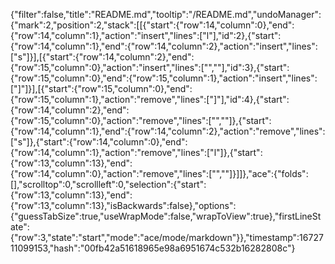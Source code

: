 {"filter":false,"title":"README.md","tooltip":"/README.md","undoManager":{"mark":2,"position":2,"stack":[[{"start":{"row":14,"column":0},"end":{"row":14,"column":1},"action":"insert","lines":["l"],"id":2},{"start":{"row":14,"column":1},"end":{"row":14,"column":2},"action":"insert","lines":["s"]}],[{"start":{"row":14,"column":2},"end":{"row":15,"column":0},"action":"insert","lines":["",""],"id":3},{"start":{"row":15,"column":0},"end":{"row":15,"column":1},"action":"insert","lines":["]"]}],[{"start":{"row":15,"column":0},"end":{"row":15,"column":1},"action":"remove","lines":["]"],"id":4},{"start":{"row":14,"column":2},"end":{"row":15,"column":0},"action":"remove","lines":["",""]},{"start":{"row":14,"column":1},"end":{"row":14,"column":2},"action":"remove","lines":["s"]},{"start":{"row":14,"column":0},"end":{"row":14,"column":1},"action":"remove","lines":["l"]},{"start":{"row":13,"column":13},"end":{"row":14,"column":0},"action":"remove","lines":["",""]}]]},"ace":{"folds":[],"scrolltop":0,"scrollleft":0,"selection":{"start":{"row":13,"column":13},"end":{"row":13,"column":13},"isBackwards":false},"options":{"guessTabSize":true,"useWrapMode":false,"wrapToView":true},"firstLineState":{"row":3,"state":"start","mode":"ace/mode/markdown"}},"timestamp":1672711099153,"hash":"00fb42a51618965e98a6951674c532b16282808c"}